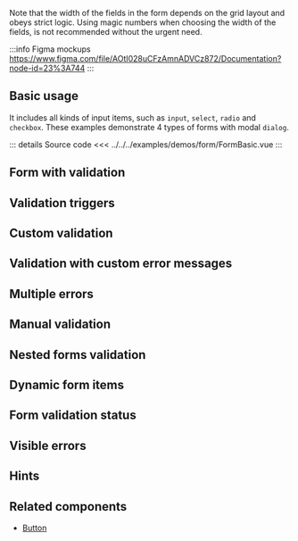 Note that the width of the fields in the form depends on the grid layout and obeys strict logic.
Using magic numbers when choosing the width of the fields, is not recommended without the urgent need.

:::info Figma mockups
https://www.figma.com/file/AOtI028uCFzAmnADVCz872/Documentation?node-id=23%3A744
:::

## Basic usage

It includes all kinds of input items, such as `input`, `select`, `radio` and `checkbox`.
These examples demonstrate 4 types of forms with modal `dialog`.

<FormBasic />

::: details Source code
<<< ../../../examples/demos/form/FormBasic.vue
:::

## Form with validation

## Validation triggers

## Custom validation

## Validation with custom error messages

## Multiple errors

## Manual validation

## Nested forms validation

## Dynamic form items

## Form validation status

## Visible errors

## Hints

## Related components

- [Button](/components/button/button.doc)

